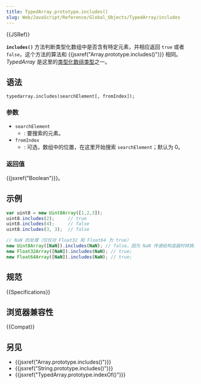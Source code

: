```yaml
---
title: TypedArray.prototype.includes()
slug: Web/JavaScript/Reference/Global_Objects/TypedArray/includes
---
```


{{JSRef}}

**`includes()`** 方法判断类型化数组中是否含有特定元素，并相应返回 `true` 或者 `false`，这个方法的算法和 {{jsxref("Array.prototype.includes()")}} 相同。_TypedArray_ 是这里的[类型化数组类型](/zh-CN/docs/Web/JavaScript/Reference/Global_Objects/TypedArray#typedarray_对象)之一。

## 语法

```plain
typedarray.includes(searchElement[, fromIndex]);
```

### 参数

- `searchElement`
  - : 要搜索的元素。
- `fromIndex`
  - : 可选，数组中的位置，在这里开始搜索 `searchElement`；默认为 0。

### 返回值

{{jsxref("Boolean")}}。

## 示例

```js
var uint8 = new Uint8Array([1,2,3]);
uint8.includes(2);     // true
uint8.includes(4);     // false
uint8.includes(3, 3);  // false

// NaN 的处理（仅仅对 Float32 和 Float64 为 true）
new Uint8Array([NaN]).includes(NaN); // false，因为 NaN 传递给构造器时转换为 0
new Float32Array([NaN]).includes(NaN); // true;
new Float64Array([NaN]).includes(NaN); // true;
```

## 规范

{{Specifications}}

## 浏览器兼容性

{{Compat}}

## 另见

- {{jsxref("Array.prototype.includes()")}}
- {{jsxref("String.prototype.includes()")}}
- {{jsxref("TypedArray.prototype.indexOf()")}}
